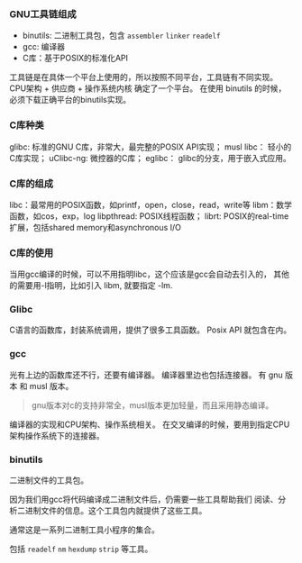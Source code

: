 ### GNU工具链组成
* binutils: 二进制工具包，包含 `assembler` `linker` `readelf`
* gcc: 编译器 
* C库：基于POSIX的标准化API

工具链是在具体一个平台上使用的，所以按照不同平台，工具链有不同实现。
CPU架构 + 供应商 + 操作系统内核 确定了一个平台。
在使用 binutils 的时候，必须下载正确平台的binutils实现。

### C库种类
glibc: 标准的GNU C库，非常大，最完整的POSIX API实现；
musl libc： 轻小的C库实现；
uClibc-ng: 微控器的C库；
eglibc： glibc的分支，用于嵌入式应用。

### C库的组成
libc：最常用的POSIX函数，如printf，open，close，read，write等
libm：数学函数，如cos，exp，log
libpthread: POSIX线程函数；
librt: POSIX的real-time扩展，包括shared memory和asynchronous I/O

### C库的使用
当用gcc编译的时候，可以不用指明libc，这个应该是gcc会自动去引入的，
其他的需要用-l指明，比如引入 libm, 就要指定 -lm.

### Glibc
C语言的函数库，封装系统调用，提供了很多工具函数。
Posix API 就包含在内。


### gcc
光有上边的函数库还不行，还要有编译器。
编译器里边也包括连接器。
有 gnu 版本 和 musl 版本。
> gnu版本对c的支持非常全，musl版本更加轻量，而且采用静态编译。

编译器的实现和CPU架构、操作系统相关。
在交叉编译的时候，要用到指定CPU架构操作系统下的连接器。

### binutils
二进制文件的工具包。

因为我们用gcc将代码编译成二进制文件后，仍需要一些工具帮助我们
阅读、分析二进制文件的信息。这个工具包内就提供了这些工具。

通常这是一系列二进制工具小程序的集合。

包括 `readelf` `nm` `hexdump` `strip` 等工具。